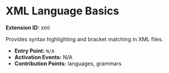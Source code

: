 # XML Language Basics

**Extension ID:** xml

Provides syntax highlighting and bracket matching in XML files.

* **Entry Point:** `N/A`
* **Activation Events:** N/A
* **Contribution Points:** languages, grammars

